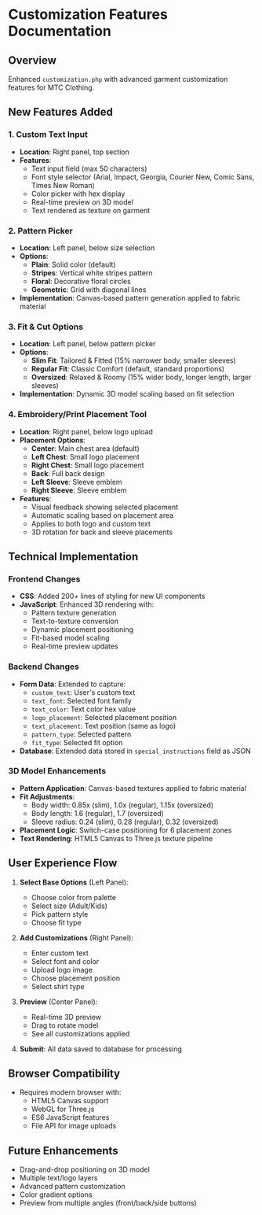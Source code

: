 # Customization Features Documentation

## Overview
Enhanced `customization.php` with advanced garment customization features for MTC Clothing.

## New Features Added

### 1. **Custom Text Input**
- **Location**: Right panel, top section
- **Features**:
  - Text input field (max 50 characters)
  - Font style selector (Arial, Impact, Georgia, Courier New, Comic Sans, Times New Roman)
  - Color picker with hex display
  - Real-time preview on 3D model
  - Text rendered as texture on garment

### 2. **Pattern Picker**
- **Location**: Left panel, below size selection
- **Options**:
  - **Plain**: Solid color (default)
  - **Stripes**: Vertical white stripes pattern
  - **Floral**: Decorative floral circles
  - **Geometric**: Grid with diagonal lines
- **Implementation**: Canvas-based pattern generation applied to fabric material

### 3. **Fit & Cut Options**
- **Location**: Left panel, below pattern picker
- **Options**:
  - **Slim Fit**: Tailored & Fitted (15% narrower body, smaller sleeves)
  - **Regular Fit**: Classic Comfort (default, standard proportions)
  - **Oversized**: Relaxed & Roomy (15% wider body, longer length, larger sleeves)
- **Implementation**: Dynamic 3D model scaling based on fit selection

### 4. **Embroidery/Print Placement Tool**
- **Location**: Right panel, below logo upload
- **Placement Options**:
  - **Center**: Main chest area (default)
  - **Left Chest**: Small logo placement
  - **Right Chest**: Small logo placement
  - **Back**: Full back design
  - **Left Sleeve**: Sleeve emblem
  - **Right Sleeve**: Sleeve emblem
- **Features**:
  - Visual feedback showing selected placement
  - Automatic scaling based on placement area
  - Applies to both logo and custom text
  - 3D rotation for back and sleeve placements

## Technical Implementation

### Frontend Changes
- **CSS**: Added 200+ lines of styling for new UI components
- **JavaScript**: Enhanced 3D rendering with:
  - Pattern texture generation
  - Text-to-texture conversion
  - Dynamic placement positioning
  - Fit-based model scaling
  - Real-time preview updates

### Backend Changes
- **Form Data**: Extended to capture:
  - `custom_text`: User's custom text
  - `text_font`: Selected font family
  - `text_color`: Text color hex value
  - `logo_placement`: Selected placement position
  - `text_placement`: Text position (same as logo)
  - `pattern_type`: Selected pattern
  - `fit_type`: Selected fit option
- **Database**: Extended data stored in `special_instructions` field as JSON

### 3D Model Enhancements
- **Pattern Application**: Canvas-based textures applied to fabric material
- **Fit Adjustments**: 
  - Body width: 0.85x (slim), 1.0x (regular), 1.15x (oversized)
  - Body length: 1.6 (regular), 1.7 (oversized)
  - Sleeve radius: 0.24 (slim), 0.28 (regular), 0.32 (oversized)
- **Placement Logic**: Switch-case positioning for 6 placement zones
- **Text Rendering**: HTML5 Canvas to Three.js texture pipeline

## User Experience Flow

1. **Select Base Options** (Left Panel):
   - Choose color from palette
   - Select size (Adult/Kids)
   - Pick pattern style
   - Choose fit type

2. **Add Customizations** (Right Panel):
   - Enter custom text
   - Select font and color
   - Upload logo image
   - Choose placement position
   - Select shirt type

3. **Preview** (Center Panel):
   - Real-time 3D preview
   - Drag to rotate model
   - See all customizations applied

4. **Submit**: All data saved to database for processing

## Browser Compatibility
- Requires modern browser with:
  - HTML5 Canvas support
  - WebGL for Three.js
  - ES6 JavaScript features
  - File API for image uploads

## Future Enhancements
- Drag-and-drop positioning on 3D model
- Multiple text/logo layers
- Advanced pattern customization
- Color gradient options
- Preview from multiple angles (front/back/side buttons)
